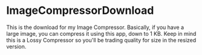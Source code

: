 # ImageCompressorDownload
This is the download for my Image Compressor. Basically, if you have a large image, you can compress it using this app, down to 1 KB. Keep in mind this is a Lossy 
Compressor so you'll be trading quality for size in the resized version.
